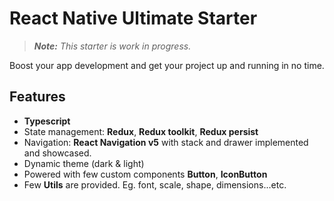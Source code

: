 # React Native Ultimate Starter
>*<b>Note:</b> This starter is work in progress.*

Boost your app development and get your project up and running in no time.

## Features

* <b>Typescript</b>
* State management: <b>Redux</b>, <b>Redux toolkit</b>, <b>Redux persist</b>
* Navigation: <b>React Navigation v5</b> with stack and drawer implemented and showcased.
* Dynamic theme (dark & light)
* Powered with few custom components <b>Button</b>, <b>IconButton</b>
* Few <b>Utils</b> are provided. Eg. font, scale, shape, dimensions...etc.

